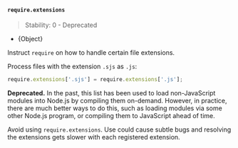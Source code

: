 #### `require.extensions`

<!-- YAML
added: v0.3.0
deprecated: v0.10.6
-->

> Stability: 0 - Deprecated

* {Object}

Instruct `require` on how to handle certain file extensions.

Process files with the extension `.sjs` as `.js`:

```js
require.extensions['.sjs'] = require.extensions['.js'];
```

**Deprecated.** In the past, this list has been used to load non-JavaScript
modules into Node.js by compiling them on-demand. However, in practice, there
are much better ways to do this, such as loading modules via some other Node.js
program, or compiling them to JavaScript ahead of time.

Avoid using `require.extensions`. Use could cause subtle bugs and resolving the
extensions gets slower with each registered extension.
